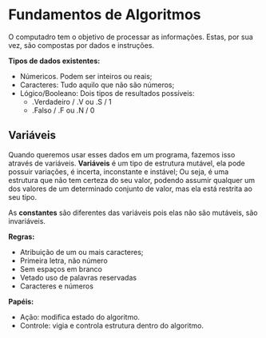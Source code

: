 # Fundamentos de Algoritmos

O computadro tem o objetivo de processar as informações. Estas, por sua vez, são compostas por dados e instruções. 

**Tipos de dados existentes:** 

- Númericos. Podem ser inteiros ou reais;
- Caracteres: Tudo aquilo que não são números;
- Lógico/Booleano: Dois tipos de resultados possíveis:
  - .Verdadeiro / .V ou .S / 1
  - .Falso / .F ou .N / 0

## Variáveis

Quando queremos usar esses dados em um programa, fazemos isso através de variáveis. **Variáveis** é um tipo de estrutura mutável, ela pode possuir variações, é incerta, inconstante e instável; Ou seja, é uma estrutura que não tem certeza do seu valor, podendo assumir qualquer um dos valores de um determinado conjunto de valor, mas ela está restrita ao seu tipo.

As **constantes** são diferentes das variáveis pois elas não são mutáveis, são invariáveis.

**Regras:**

- Atribuição de um ou mais caracteres;
- Primeira letra, não número
- Sem espaços em branco
- Vetado uso de palavras reservadas
- Caracteres e números

**Papéis:**

- Ação: modifica estado do algoritmo.
- Controle: vigia e controla estrutura dentro do algoritmo.